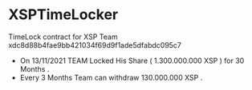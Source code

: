# XSPTimeLocker

TimeLock contract for XSP Team
xdc8d88b4fae9bb421034f69d9f1ade5dfabdc095c7

- On 13/11/2021 TEAM Locked His Share ( 1.300.000.000 XSP ) for 30 Months .
- Every 3 Months Team can withdraw 130.000.000 XSP .
